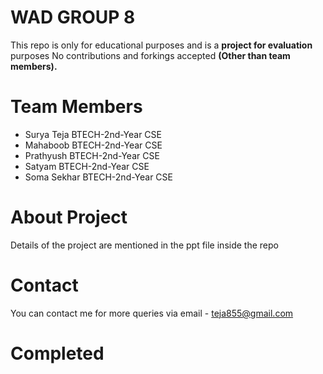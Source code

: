 # WAD GROUP 8
This repo is only for educational purposes and is a **project for evaluation** purposes
No contributions and forkings accepted **(Other than team members).**

# Team Members
* Surya Teja  BTECH-2nd-Year CSE
* Mahaboob    BTECH-2nd-Year CSE
* Prathyush   BTECH-2nd-Year CSE
* Satyam      BTECH-2nd-Year CSE
* Soma Sekhar BTECH-2nd-Year CSE

# About Project
Details of the project are mentioned in the ppt file inside the repo

# Contact
You can contact me for more queries via email - teja855@gmail.com

# Completed
